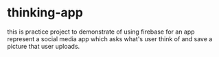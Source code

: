 # thinking-app
this is practice project to demonstrate of using firebase for an app represent a social media app which asks what's user think of and save a picture that user uploads.
